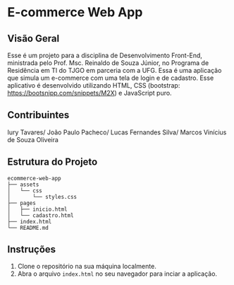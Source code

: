 # E-commerce Web App

## Visão Geral

Esse é um projeto para a disciplina de Desenvolvimento Front-End, ministrada pelo Prof. Msc. Reinaldo de Souza Júnior, no Programa de Residência em TI do TJGO em parceria com a UFG. Essa é uma aplicação que simula um e-commerce com uma tela de login e de cadastro. Esse aplicativo é desenvolvido utilizando HTML, CSS (bootstrap: https://bootsnipp.com/snippets/M2X) e JavaScript puro.

## Contribuintes

Iury Tavares/
João Paulo Pacheco/
Lucas Fernandes Silva/
Marcos Vinícius de Souza Oliveira

## Estrutura do Projeto

```
ecommerce-web-app
├── assets
│   └── css
│       └── styles.css
├── pages
│   ├── inicio.html
│   └── cadastro.html
├── index.html
└── README.md
```

## Instruções

1. Clone o repositório na sua máquina localmente.
2. Abra o arquivo `index.html` no seu navegador para inciar a aplicação.
